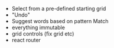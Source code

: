 - Select from a pre-defined starting grid
- "Undo"
- Suggest words based on pattern Match
- everything immutable
- grid controls (fix grid etc)
- react router
